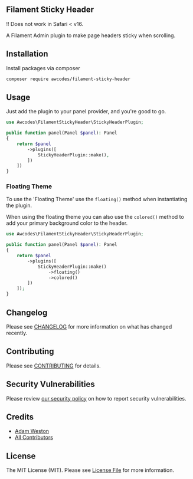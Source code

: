 ## Filament Sticky Header

:bangbang: Does not work in Safari < v16.

A Filament Admin plugin to make page headers sticky when scrolling.

## Installation

Install packages via composer

```bash
composer require awcodes/filament-sticky-header
```

## Usage

Just add the plugin to your panel provider, and you're good to go.

```php
use Awcodes\FilamentStickyHeader\StickyHeaderPlugin;

public function panel(Panel $panel): Panel
{
    return $panel
        ->plugins([
            StickyHeaderPlugin::make(),
        ])
    ])
}
```

### Floating Theme

To use the 'Floating Theme' use the `floating()` method when instantiating the plugin.

When using the floating theme you can also use the `colored()` method to add your primary background color to the header.

```php
use Awcodes\FilamentStickyHeader\StickyHeaderPlugin;

public function panel(Panel $panel): Panel
{
    return $panel
        ->plugins([
            StickyHeaderPlugin::make()
                ->floating()
                ->colored()
        ])
    ]);
}
```

## Changelog

Please see [CHANGELOG](CHANGELOG.md) for more information on what has changed recently.

## Contributing

Please see [CONTRIBUTING](.github/CONTRIBUTING.md) for details.

## Security Vulnerabilities

Please review [our security policy](../../security/policy) on how to report security vulnerabilities.

## Credits

- [Adam Weston](https://github.com/awcodes)
- [All Contributors](../../contributors)

## License

The MIT License (MIT). Please see [License File](LICENSE.md) for more information.

